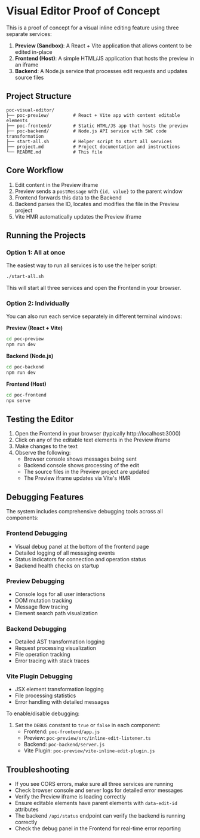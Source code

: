 # Visual Editor Proof of Concept

This is a proof of concept for a visual inline editing feature using three separate services:

1. **Preview (Sandbox)**: A React + Vite application that allows content to be edited in-place
2. **Frontend (Host)**: A simple HTML/JS application that hosts the preview in an iframe
3. **Backend**: A Node.js service that processes edit requests and updates source files

## Project Structure

```
poc-visual-editor/
├── poc-preview/         # React + Vite app with content editable elements
├── poc-frontend/        # Static HTML/JS app that hosts the preview
├── poc-backend/         # Node.js API service with SWC code transformation
├── start-all.sh         # Helper script to start all services
├── project.md           # Project documentation and instructions
└── README.md            # This file
```

## Core Workflow

1. Edit content in the Preview iframe 
2. Preview sends a `postMessage` with `{id, value}` to the parent window
3. Frontend forwards this data to the Backend
4. Backend parses the ID, locates and modifies the file in the Preview project
5. Vite HMR automatically updates the Preview iframe

## Running the Projects

### Option 1: All at once

The easiest way to run all services is to use the helper script:

```bash
./start-all.sh
```

This will start all three services and open the Frontend in your browser.

### Option 2: Individually

You can also run each service separately in different terminal windows:

**Preview (React + Vite)**
```bash
cd poc-preview
npm run dev
```

**Backend (Node.js)**
```bash
cd poc-backend
npm run dev
```

**Frontend (Host)**
```bash
cd poc-frontend
npx serve
```

## Testing the Editor

1. Open the Frontend in your browser (typically http://localhost:3000)
2. Click on any of the editable text elements in the Preview iframe
3. Make changes to the text
4. Observe the following:
   - Browser console shows messages being sent
   - Backend console shows processing of the edit
   - The source files in the Preview project are updated
   - The Preview iframe updates via Vite's HMR

## Debugging Features

The system includes comprehensive debugging tools across all components:

### Frontend Debugging

- Visual debug panel at the bottom of the frontend page
- Detailed logging of all messaging events
- Status indicators for connection and operation status
- Backend health checks on startup

### Preview Debugging

- Console logs for all user interactions
- DOM mutation tracking
- Message flow tracing
- Element search path visualization

### Backend Debugging

- Detailed AST transformation logging
- Request processing visualization
- File operation tracking
- Error tracing with stack traces

### Vite Plugin Debugging

- JSX element transformation logging
- File processing statistics
- Error handling with detailed messages

To enable/disable debugging:

1. Set the `DEBUG` constant to `true` or `false` in each component:
   - Frontend: `poc-frontend/app.js`
   - Preview: `poc-preview/src/inline-edit-listener.ts`
   - Backend: `poc-backend/server.js`
   - Vite Plugin: `poc-preview/vite-inline-edit-plugin.js`

## Troubleshooting

- If you see CORS errors, make sure all three services are running
- Check browser console and server logs for detailed error messages
- Verify the Preview iframe is loading correctly
- Ensure editable elements have parent elements with `data-edit-id` attributes
- The backend `/api/status` endpoint can verify the backend is running correctly
- Check the debug panel in the Frontend for real-time error reporting 
